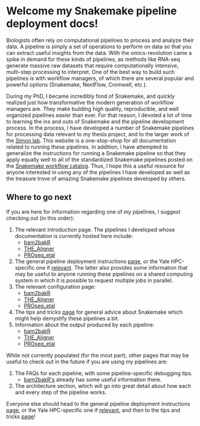 # Welcome my Snakemake pipeline deployment docs!

Biologists often rely on computational pipelines to process and analyze their data. A pipeline is simply a set of operations to perform on data so that you can extract useful insights from the data. With the omics-revolution came a spike in demand for these kinds of pipelines, as methods like RNA-seq generate massive raw datasets that require computationally intensive, multi-step processing to interpret. One of the best way to build such pipelines is with workflow managers, of which there are several popular and powerful options (Snakemake, NextFlow, Cromwell, etc.).

During my PhD, I became incredibly fond of Snakemake, and quickly realized just how transformative the modern generation of workflow managers are. They make building high quality, reproducible, and well organized pipelines easier than ever. For that reason, I devoted a lot of time to learning the ins and outs of Snakemake and the pipeline development process. In the process, I have developed a number of Snakemake pipelines for processing data relevant to my thesis project, and to the larger work of the [Simon lab](https://simonlab.yale.edu/). This website is a one-stop-shop for all documentation related to running these pipelines. In addition, I have attempted to generalize the instructions for running a Snakemake pipeline so that they apply equally well to all of the standardized Snakemake pipelines posted on the [Snakemake workflow catalog](https://snakemake.github.io/snakemake-workflow-catalog/?usage=cbg-ethz/). Thus, I hope this a useful resource for anyone interested in using any of the pipelines I have developed as well as the treasure trove of amazing Snakemake pipelines developed by others.

## Where to go next

If you are here for information regarding one of my pipelines, I suggest checking out (in this order):

1. The relevant introduction page. The pipelines I developed whose documentation is currently hosted here include:
    - [bam2bakR](intro/bam2bakR_i.md)
    - [THE_Aligner](intro/aligner_i.md)
    - [PROseq_etal](intro/proseq_i.md)
1. The general pipeline deployment instructions [page](deploy.md), or the Yale HPC-specific one if [relevant](simon.md). The latter also provides some information that may be useful to anyone running these pipelines on a shared computing system in which it is possible to request multiple jobs in parallel.
1. The relevant configuration page:
    - [bam2bakR](configuration/bam2bakR_c.md)
    - [THE_Aligner](configuration/aligner_c.md)
    - [PROseq_etal](configuration/proseq_c.md)
1. The tips and tricks [page](pragmatism.md) for general advice about Snakemake which might help demystify these pipelines a bit.
1. Information about the output produced by each pipeline:
    - [bam2bakR](output/bam2bakR_o.md)
    - [THE_Aligner](output/aligner_o.md)
    - [PROseq_etal](output/proseq_o.md)

While not currently populated (for the most part), other pages that may be useful to check out in the future if you are using my pipelines are:

1. The FAQs for each pipeline, with some pipeline-specific debugging tips.
    - [bam2bakR's](faqs/bam2bakR_f.md) already has some useful information there.
1. The architecture section, which will go into great detail about how each and every step of the pipeline works.


Everyone else should head to the general pipeline deployment instructions [page](deploy.md), or the Yale HPC-specific one if [relevant](simon.md), and then to the tips and tricks [page](pragmatism.md)!
